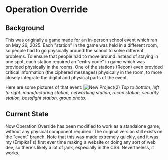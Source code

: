 # Operation Override

## Background

This was originally a game made for an in-person school event which ran on May 26, 2025. Each "station" in the game was held in a different room, so people had to go physically around the school to solve different problems. To ensure that people had to move around instead of staying in one spot, each station required an "entry code" in game which was provided physically in the rooms. One of the stations (Recon) even provided critical information (the ciphered messages) physically in the room, to more closely integrate the digital and physical parts of the event. 

Here are some pictures of that event:
![New Project(2)](https://github.com/user-attachments/assets/bf6551c9-3c2d-4e1d-80e7-bd08292cee02)
*Top to bottom, left to right: manufacturing station, networking station, recon station, security station, bossfight station, group photo.*

## Current State

Now Operation Override has been modified to work as a standalone game, without any physical component required. The original version still exists on the "event" branch. Note that this was made extremely quickly, and it was my (Empika1's) first ever time making a website or doing any sort of web dev, so there's likely a lot of jank, especially in the CSS. Nevertheless, it works.
